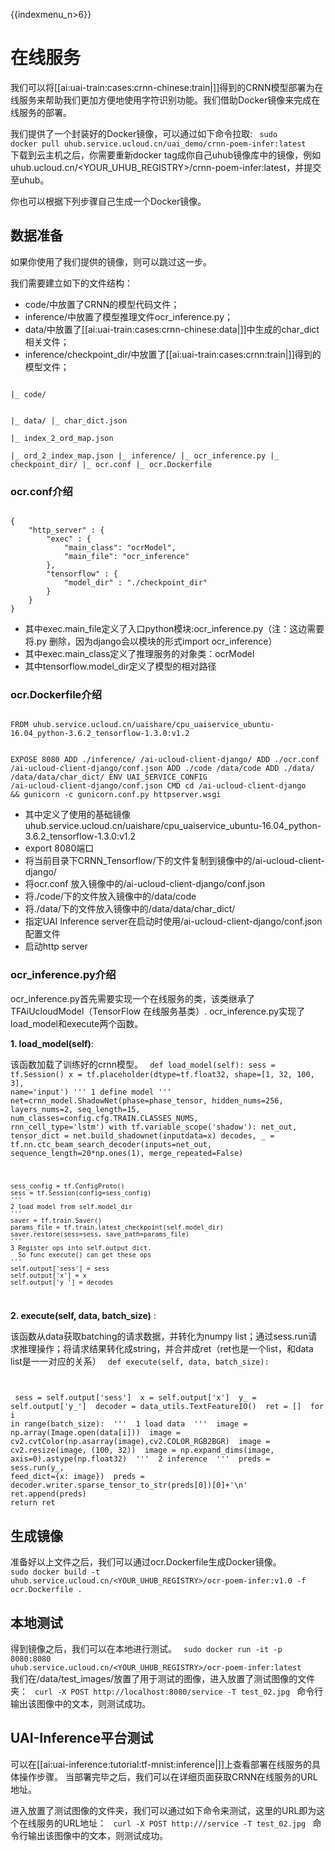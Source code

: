 {{indexmenu_n>6}}

# 在线服务
我们可以将[[ai:uai-train:cases:crnn-chinese:train|]]得到的CRNN模型部署为在线服务来帮助我们更加方便地使用字符识别功能。我们借助Docker镜像来完成在线服务的部署。

我们提供了一个封装好的Docker镜像，可以通过如下命令拉取:
<code>
sudo docker pull uhub.service.ucloud.cn/uai_demo/crnn-poem-infer:latest
</code>
下载到云主机之后，你需要重新docker tag成你自己uhub镜像库中的镜像，例如uhub.ucloud.cn/<YOUR\_UHUB\_REGISTRY>/crnn-poem-infer:latest，并提交至uhub。

你也可以根据下列步骤自己生成一个Docker镜像。
## 数据准备
如果你使用了我们提供的镜像，则可以跳过这一步。

我们需要建立如下的文件结构：
  * code/中放置了CRNN的模型代码文件；
  * inference/中放置了模型推理文件ocr\_inference.py；
  * data/中放置了[[ai:uai-train:cases:crnn-chinese:data|]]中生成的char_dict相关文件；
  * inference/checkpoint\_dir/中放置了[[ai:uai-train:cases:crnn:train|]]得到的模型文件；

<code>
|_ code/

|_ data/
  |_ char_dict.json  
  |_ index_2_ord_map.json  
  |_ ord_2_index_map.json
|_ inference/
   |_ ocr_inference.py 
   |_ checkpoint_dir/
|_ ocr.conf
|_ ocr.Dockerfile
</code>

### ocr.conf介绍
<code>
{                                                                                                              
	"http_server" : {                                                                                              
		"exec" : {                                                                                           
			"main_class": "ocrModel",                                                                              
			"main_file": "ocr_inference"                                                                           
		},                                                                                                  
		"tensorflow" : {                                                                                       
			"model_dir" : "./checkpoint_dir"                                                                       
		}                                                                                                 
	}                                                                                                        
} 
</code>

  * 其中exec.main\_file定义了入口python模块:ocr\_inference.py（注：这边需要将.py 删除，因为django会以模块的形式import ocr\_inference）
  * 其中exec.main\_class定义了推理服务的对象类：ocrModel 
  * 其中tensorflow.model\_dir定义了模型的相对路径 

### ocr.Dockerfile介绍

<code>
FROM uhub.service.ucloud.cn/uaishare/cpu_uaiservice_ubuntu-16.04_python-3.6.2_tensorflow-1.3.0:v1.2

EXPOSE 8080
ADD ./inference/ /ai-ucloud-client-django/
ADD ./ocr.conf  /ai-ucloud-client-django/conf.json
ADD ./code /data/code
ADD ./data/  /data/data/char_dict/
ENV UAI_SERVICE_CONFIG /ai-ucloud-client-django/conf.json
CMD cd /ai-ucloud-client-django && gunicorn -c gunicorn.conf.py httpserver.wsgi
</code>

  * 其中定义了使用的基础镜像uhub.service.ucloud.cn/uaishare/cpu\_uaiservice\_ubuntu-16.04\_python-3.6.2\_tensorflow-1.3.0:v1.2
  * export 8080端口
  * 将当前目录下CRNN\_Tensorflow/下的文件复制到镜像中的/ai-ucloud-client-django/
  * 将ocr.conf 放入镜像中的/ai-ucloud-client-django/conf.json
  * 将./code/下的文件放入镜像中的/data/code
  * 将./data/下的文件放入镜像中的/data/data/char\_dict/
  * 指定UAI Inference server在启动时使用/ai-ucloud-client-django/conf.json 配置文件
  * 启动http server

### ocr_inference.py介绍
ocr\_inference.py首先需要实现一个在线服务的类，该类继承了TFAiUcloudModel（TensorFlow 在线服务基类）. ocr\_inference.py实现了load\_model和execute两个函数。

**1. load\_model(self)**:

该函数加载了训练好的crnn模型。
<code>
def load_model(self):
    sess = tf.Session()
    x = tf.placeholder(dtype=tf.float32, shape=[1, 32, 100, 3], name='input')
    '''
    1 define model
    '''
    net=crnn_model.ShadowNet(phase=phase_tensor, hidden_nums=256, layers_nums=2, seq_length=15, num_classes=config.cfg.TRAIN.CLASSES_NUMS, rnn_cell_type='lstm')
    with tf.variable_scope('shadow'):
       net_out, tensor_dict = net.build_shadownet(inputdata=x)
    decodes, _ = tf.nn.ctc_beam_search_decoder(inputs=net_out, sequence_length=20*np.ones(1), merge_repeated=False)

    sess_config = tf.ConfigProto()
    sess = tf.Session(config=sess_config)
    '''
    2 load model from self.model_dir
    '''
    saver = tf.train.Saver()
    params_file = tf.train.latest_checkpoint(self.model_dir)
    saver.restore(sess=sess, save_path=params_file)
    '''
    3 Register ops into self.output dict.
      So func execute() can get these ops
    '''
    self.output['sess'] = sess
    self.output['x'] = x
    self.output['y_'] = decodes
</code>

**2. execute(self, data, batch\_size)** :

该函数从data获取batching的请求数据，并转化为numpy list；通过sess.run请求推理操作；将请求结果转化成string，并合并成ret（ret也是一个list，和data list是一一对应的关系）
<code>
    def execute(self, data, batch_size):

​        sess = self.output['sess']
​        x = self.output['x']
​        y_ = self.output['y_']
​        decoder = data_utils.TextFeatureIO()
​        ret = []
​        for i in range(batch_size):
​            '''
​            1 load data 
​            '''
​            image = np.array(Image.open(data[i]))
​            image = cv2.cvtColor(np.asarray(image),cv2.COLOR_RGB2BGR)
​            image = cv2.resize(image, (100, 32))
​            image = np.expand_dims(image, axis=0).astype(np.float32)
​            '''
​            2 inference
​            '''
​            preds = sess.run(y_, feed_dict={x: image})
​            preds = decoder.writer.sparse_tensor_to_str(preds[0])[0]+'\n'
​            ret.append(preds)
​        return ret
</code>

## 生成镜像
准备好以上文件之后，我们可以通过ocr.Dockerfile生成Docker镜像。
<code>
sudo docker build -t uhub.service.ucloud.cn/<YOUR_UHUB_REGISTRY>/ocr-poem-infer:v1.0 -f ocr.Dockerfile .
</code>

## 本地测试
得到镜像之后，我们可以在本地进行测试。
<code>
sudo docker run -it -p 8080:8080 uhub.service.ucloud.cn/<YOUR_UHUB_REGISTRY>/ocr-poem-infer:latest
</code>
我们在/data/test\_images/放置了用于测试的图像，进入放置了测试图像的文件夹：
<code>
curl -X POST http://localhost:8080/service -T test_02.jpg
</code>
命令行输出该图像中的文本，则测试成功。
## UAI-Inference平台测试
可以在[[ai:uai-inference:tutorial:tf-mnist:inference|]]上查看部署在线服务的具体操作步骤。
当部署完毕之后，我们可以在详细页面获取CRNN在线服务的URL地址。

进入放置了测试图像的文件夹，我们可以通过如下命令来测试，这里的URL即为这个在线服务的URL地址：
<code>
curl -X POST http://<URL>/service -T test_02.jpg
</code>
命令行输出该图像中的文本，则测试成功。

